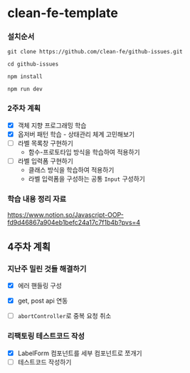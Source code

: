 # clean-fe-template

### 설치순서
```shell
git clone https://github.com/clean-fe/github-issues.git 

cd github-issues

npm install

npm run dev
```


### 2주차 계획

- [x] 객체 지향 프로그래밍 학습
- [x] 옵저버 패턴 학습 - 상태관리 체계 고민해보기
- [ ] 라벨 목록창 구현하기
  - 함수-프로토타입 방식을 학습하여 적용하기
- [ ] 라벨 입력폼 구현하기
  - 클래스 방식을 학습하여 적용하기
  - 라벨 입력폼을 구성하는 공통 `Input` 구성하기


### 학습 내용 정리 자료

https://www.notion.so/Javascript-OOP-fd9d46867a904eb1befc24a17c7f1b4b?pvs=4


## 4주차 계획

### 지난주 밀린 것들 해결하기

- [x] 에러 핸들링 구성
- [x] get, post api 연동
- [ ] `abortController`로 중복 요청 취소


### 리팩토링 테스트코드 작성

- [x] LabelForm 컴포넌트를 세부 컴포넌트로 쪼개기
- [ ] 테스트코드 작성하기
